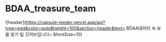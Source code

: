 # BDAA_treasure_team
![header](https://capsule-render.vercel.app/api?type=egg&color=auto&height=100&section=header&text=  BDAA데이터 속 보물 찾기 팀 깃허브입니다~ &fontSize=10)
